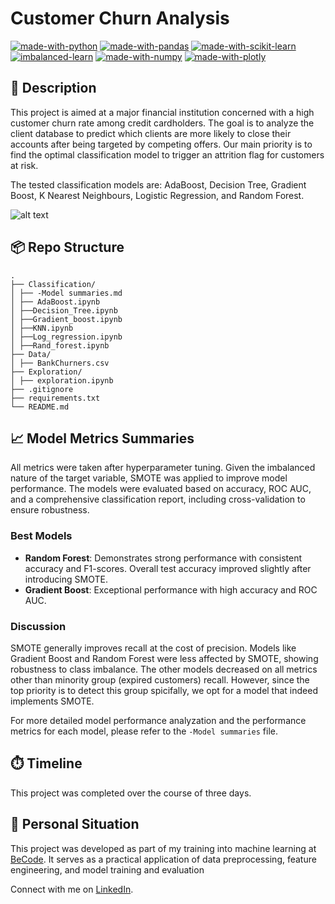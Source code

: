 # Customer Churn Analysis

[![made-with-python](https://img.shields.io/badge/Made%20with-Python-1f425f.svg)](https://www.python.org/)
[![made-with-pandas](https://img.shields.io/badge/Made%20with-Pandas-150458.svg)](https://pandas.pydata.org/)
[![made-with-scikit-learn](https://img.shields.io/badge/Made%20with-scikit--learn-f7931e.svg)](https://scikit-learn.org/stable/)
[![imbalanced-learn](https://img.shields.io/badge/Imbalanced--learn-library-f7931e.svg)](https://imbalanced-learn.org/)
[![made-with-numpy](https://img.shields.io/badge/Made%20with-NumPy-777BB4.svg)](https://numpy.org/)
[![made-with-plotly](https://img.shields.io/badge/Made%20with-Plotly-3F4F75.svg)](https://plotly.com/)



## 👀 Description

This project is aimed at a major financial institution concerned with a high customer churn rate among credit cardholders. The goal is to analyze the client database to predict which clients are more likely to close their accounts after being targeted by competing offers. Our main priority is to find the optimal classification model to trigger an attrition flag for customers at risk.

The tested classification models are: AdaBoost, Decision Tree, Gradient Boost, K Nearest Neighbours, Logistic Regression, and Random Forest.

![alt text](https://s.yimg.com/ny/api/res/1.2/t7kTIpm2KCY9Kc_jxEzetA--/YXBwaWQ9aGlnaGxhbmRlcjt3PTk2MDtoPTY0MDtjZj13ZWJw/https://media.zenfs.com/en/gobankingrates_644/b33b3dca38e91ee95153dd93fc8558e5)

## 📦 Repo Structure
```
.
├── Classification/
│ ├── -Model summaries.md
│ ├── AdaBoost.ipynb
│ ├──Decision_Tree.ipynb
│ ├──Gradient_boost.ipynb
│ ├──KNN.ipynb
│ ├──Log_regression.ipynb
│ ├──Rand_forest.ipynb
├── Data/
│ ├── BankChurners.csv
├── Exploration/
│ ├── exploration.ipynb
├── .gitignore
├── requirements.txt
└── README.md
```


## 📈  Model Metrics Summaries
All metrics were taken after hyperparameter tuning. Given the imbalanced nature of the target variable, SMOTE was applied to improve model performance. The models were evaluated based on accuracy, ROC AUC, and a comprehensive classification report, including cross-validation to ensure robustness.

### Best Models
- **Random Forest**: Demonstrates strong performance with consistent accuracy and F1-scores. Overall test accuracy improved slightly after introducing SMOTE.
- **Gradient Boost**: Exceptional performance with high accuracy and ROC AUC.

### Discussion
SMOTE generally improves recall at the cost of precision. Models like Gradient Boost and Random Forest were less affected by SMOTE, showing robustness to class imbalance. The other models decreased on all metrics other than minority group (expired customers) recall. However, since the top priority is to detect this group spicifally, we opt for a model that indeed implements SMOTE.

For more detailed model performance analyzation and the performance metrics for each model, please refer to the `-Model summaries` file.

## ⏱️ Timeline
This project was completed over the course of three days.

## 📌 Personal Situation
This project was developed as part of my training into machine learning at [BeCode](https://becode.org/). It serves as a practical application of data preprocessing, feature engineering, and model training and evaluation

Connect with me on [LinkedIn](https://www.linkedin.com/in/viktor-cosaert/).
